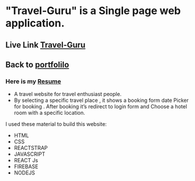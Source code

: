 # **"Travel-Guru" is a Single page web application.**

## Live Link [Travel-Guru](https://travel-guru-dhaka.web.app/)

## Back to [portfolilo](https://azimuahamed.netlify.app)
### Here is my [Resume](https://drive.google.com/file/d/1WuszKFXySEJi6lGh8qqpXo9rmpPcRwRi/view?usp=sharing)

- A travel website for travel enthusiast people.
 - By selecting a specific travel place , it shows a booking form date Picker for booking . After booking it’s redirect to login form and  Choose a hotel room with a specific location.

I used these material to build this website: 
- HTML
- CSS
- REACTSTRAP 
- JAVASCRIPT 
- REACT Js
- FIREBASE  
- NODEJS 
